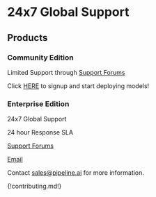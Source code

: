 # 24x7 Global Support 
## Products
### Community Edition
Limited Support through [Support Forums](https://pipelineai.zendesk.com)

Click [HERE](http://community.pipeline.ai) to signup and start deploying models!

### Enterprise Edition
24x7 Global Support

24 hour Response SLA

[Support Forums](https://pipelineai.zendesk.com)

[Email](mailto:help@pipeline.ai)

Contact [sales@pipeline.ai](mailto:sales@pipeline.ai) for more information.

{!contributing.md!}
